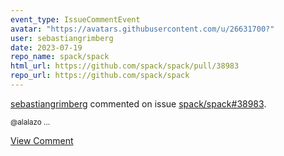 ```yaml
---
event_type: IssueCommentEvent
avatar: "https://avatars.githubusercontent.com/u/26631700?"
user: sebastiangrimberg
date: 2023-07-19
repo_name: spack/spack
html_url: https://github.com/spack/spack/pull/38983
repo_url: https://github.com/spack/spack
---
```


<a href='https://github.com/sebastiangrimberg' target='_blank'>sebastiangrimberg</a> commented on issue <a href='https://github.com/spack/spack/pull/38983' target='_blank'>spack/spack#38983</a>.

<small>@alalazo ...</small>

<a href='https://github.com/spack/spack/pull/38983' target='_blank'>View Comment</a>